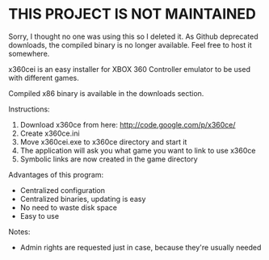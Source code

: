 THIS PROJECT IS NOT MAINTAINED
==============================

Sorry, I thought no one was using this so I deleted it. As Github deprecated downloads, the compiled binary is no longer available. Feel free to host it somewhere.

x360cei is an easy installer for XBOX 360 Controller emulator to be used with different games.

Compiled x86 binary is available in the downloads section.

Instructions:

1. Download x360ce from here: http://code.google.com/p/x360ce/
2. Create x360ce.ini
3. Move x360cei.exe to x360ce directory and start it
4. The application will ask you what game you want to link to use x360ce
5. Symbolic links are now created in the game directory

Advantages of this program:
- Centralized configuration
- Centralized binaries, updating is easy
- No need to waste disk space
- Easy to use

Notes:
- Admin rights are requested just in case, because they're usually needed
